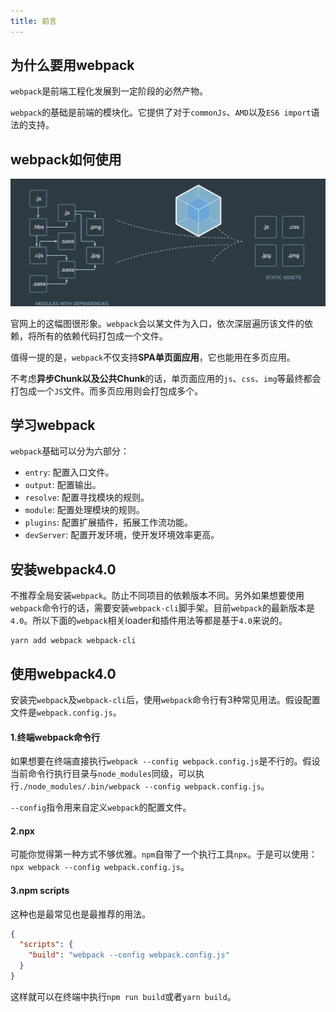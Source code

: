 ```yaml
---
title: 前言
---
```


## 为什么要用webpack

`webpack`是前端工程化发展到一定阶段的必然产物。

`webpack`的基础是前端的模块化。它提供了对于`commonJs`、`AMD`以及`ES6 import`语法的支持。

## webpack如何使用

<img src="./images/webpack.jpg" alt="webpack">

官网上的这幅图很形象。`webpack`会以某文件为入口，依次深层遍历该文件的依赖，将所有的依赖代码打包成一个文件。

值得一提的是，`webpack`不仅支持**SPA单页面应用**，它也能用在多页应用。

不考虑**异步Chunk以及公共Chunk**的话，单页面应用的`js`、`css`、`img`等最终都会打包成一个`JS`文件。而多页应用则会打包成多个。

## 学习webpack

`webpack`基础可以分为六部分：
- `entry`: 配置入口文件。
- `output`: 配置输出。
- `resolve`: 配置寻找模块的规则。
- `module`: 配置处理模块的规则。
- `plugins`: 配置扩展插件，拓展工作流功能。
- `devServer`: 配置开发环境，使开发环境效率更高。

## 安装webpack4.0

不推荐全局安装`webpack`。防止不同项目的依赖版本不同。另外如果想要使用`webpack`命令行的话，需要安装`webpack-cli`脚手架。目前`webpack`的最新版本是`4.0`。所以下面的`webpack`相关loader和插件用法等都是基于`4.0`来说的。

```shell
yarn add webpack webpack-cli
```

## 使用webpack4.0

安装完`webpack`及`webpack-cli`后，使用`webpack`命令行有3种常见用法。假设配置文件是`webpack.config.js`。

#### 1.终端webpack命令行

如果想要在终端直接执行`webpack --config webpack.config.js`是不行的。假设当前命令行执行目录与`node_modules`同级，可以执行`./node_modules/.bin/webpack --config webpack.config.js`。

`--config`指令用来自定义`webpack`的配置文件。

#### 2.npx

可能你觉得第一种方式不够优雅。`npm`自带了一个执行工具`npx`。于是可以使用：`npx webpack --config webpack.config.js`。

#### 3.npm scripts

这种也是最常见也是最推荐的用法。

```json
{
  "scripts": {
    "build": "webpack --config webpack.config.js"
  }
}
```

这样就可以在终端中执行`npm run build`或者`yarn build`。
